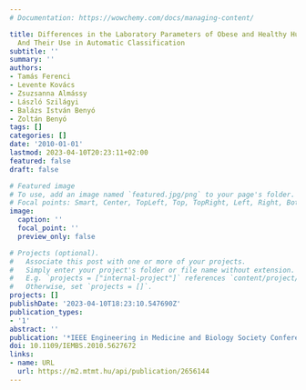 ```yaml
---
# Documentation: https://wowchemy.com/docs/managing-content/

title: Differences in the Laboratory Parameters of Obese and Healthy Hungarian Children
  And Their Use in Automatic Classification
subtitle: ''
summary: ''
authors:
- Tamás Ferenci
- Levente Kovács
- Zsuzsanna Almássy
- László Szilágyi
- Balázs István Benyó
- Zoltán Benyó
tags: []
categories: []
date: '2010-01-01'
lastmod: 2023-04-10T20:23:11+02:00
featured: false
draft: false

# Featured image
# To use, add an image named `featured.jpg/png` to your page's folder.
# Focal points: Smart, Center, TopLeft, Top, TopRight, Left, Right, BottomLeft, Bottom, BottomRight.
image:
  caption: ''
  focal_point: ''
  preview_only: false

# Projects (optional).
#   Associate this post with one or more of your projects.
#   Simply enter your project's folder or file name without extension.
#   E.g. `projects = ["internal-project"]` references `content/project/deep-learning/index.md`.
#   Otherwise, set `projects = []`.
projects: []
publishDate: '2023-04-10T18:23:10.547690Z'
publication_types:
- '1'
abstract: ''
publication: '*IEEE Engineering in Medicine and Biology Society Conference Proceedings*'
doi: 10.1109/IEMBS.2010.5627672
links:
- name: URL
  url: https://m2.mtmt.hu/api/publication/2656144
---
```

